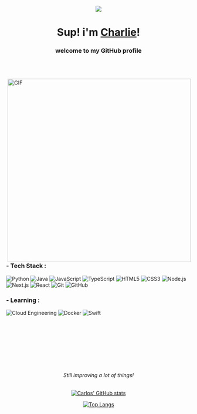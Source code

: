 <p align="center">
  <a href="https://charlsz.netlify.app/">
    <img src="https://media1.tenor.com/m/clPun4-Kdu0AAAAd/anime-frieren.gif">
  </a>
</p>

<h1 align="center"> Sup! i'm <a href="https://charlsz.netlify.app/">Charlie</a>!</h1>
<h3 align="center">welcome to my GitHub profile</h3>

</br>
</br>
</br>

<img hight="400" width="500" alt="GIF" align="right" src="https://media1.tenor.com/m/gH3l9iIQaAkAAAAd/anime-frieren.gif">




### - Tech Stack :
![Python](https://img.shields.io/badge/Python-3776AB?style=for-the-badge&logo=python&logoColor=white)
![Java](https://img.shields.io/badge/Java-007396?style=for-the-badge&logo=openjdk&logoColor=white)
![JavaScript](https://img.shields.io/badge/JavaScript-F7DF1E?style=for-the-badge&logo=javascript&logoColor=black)
![TypeScript](https://img.shields.io/badge/TypeScript-3178C6?style=for-the-badge&logo=typescript&logoColor=white)
![HTML5](https://img.shields.io/badge/HTML5-E34F26?style=for-the-badge&logo=html5&logoColor=white)
![CSS3](https://img.shields.io/badge/CSS3-1572B6?style=for-the-badge&logo=css3&logoColor=white)
![Node.js](https://img.shields.io/badge/Node.js-339933?style=for-the-badge&logo=nodedotjs&logoColor=white)
![Next.js](https://img.shields.io/badge/Next.js-000000?style=for-the-badge&logo=nextdotjs&logoColor=white)
![React](https://img.shields.io/badge/React-61DAFB?style=for-the-badge&logo=react&logoColor=black)
![Git](https://img.shields.io/badge/Git-F05032?style=for-the-badge&logo=git&logoColor=white)
![GitHub](https://img.shields.io/badge/GitHub-181717?style=for-the-badge&logo=github&logoColor=white)



### - Learning :
![Cloud Engineering](https://img.shields.io/badge/Cloud%20Engineering-4285F4?style=for-the-badge&logo=googlecloud&logoColor=white)
![Docker](https://img.shields.io/badge/Docker-2496ED?style=for-the-badge&logo=docker&logoColor=white)
![Swift](https://img.shields.io/badge/Swift-FA7343?style=for-the-badge&logo=swift&logoColor=white)

</br>
</br>
</br>
</br>
</br>
</br>
</br>


<h6 align="center">Still improving a lot of things!</h6>
<p align="center">
  <a href="https://github.com/Charlsz">
    <img src="https://github-readme-stats.vercel.app/api?username=Charlsz&hide_border=true&show_icons=true&theme=tokyonight" alt="Carlos' GitHub stats" />
  </a>
</p>

<p align="center">
  <a href="https://github.com/Charlsz">
    <img src="https://github-readme-stats.vercel.app/api/top-langs/?username=Charlsz&layout=compact&theme=tokyonight" alt="Top Langs" />
  </a>
</p>


<!--
i'll use this later! -.-
<p align="center">
  <strong><a href="https://yuna0x0.com">Website</a></strong> |
  <strong><a href="https://x.com/yunaNULL">Twitter</a></strong> |
  <strong><a href="https://bsky.app/profile/yuna0x0.com">Bluesky</a></strong> |
  <strong><a href="https://discord.gg/nYXzaUS">Discord</a></strong> |
  <strong><a href="https://yuna0x0.com/yuna0x0.asc">PGP</a></strong>
</p>

<h6 align="center">Still learning a lot of things!</h6>
<p align="center">
  <a href="https://github.com/Charlsz"><img src="https://github-readme-stats.vercel.app/api?username=Charlsz&hide_border=true&show_icons=true" alt="Charlie's github stats"></a>
</p>

<p align="center">
  <a href="https://github.com/Charlsz">
    <img src="https://github-readme-stats.vercel.app/api/top-langs/?username=Charlsz&layout=compact" alt="Top Langs" />
  </a>
</p>

https://media.tenor.com/oRj8vT1BBwYAAAAj/%D0%B4%D0%BE%D0%B1%D1%80%D1%8B%D0%B9.gif
-->
